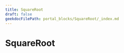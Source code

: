 ```yaml
---
title: SquareRoot
draft: false
geekdocFilePath: portal_blocks/SquareRoot/_index.md
---
```

# SquareRoot